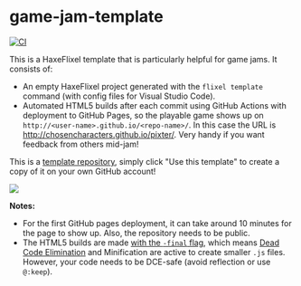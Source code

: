 # game-jam-template

[![CI](https://img.shields.io/github/workflow/status/HaxeFlixel/game-jam-template/CI.svg?logo=github)](https://github.com/HaxeFlixel/game-jam-template/actions?query=workflow%3ACI)

This is a HaxeFlixel template that is particularly helpful for game jams. It consists of:

- An empty HaxeFlixel project generated with the `flixel template` command (with config files for Visual Studio Code).
- Automated HTML5 builds after each commit using GitHub Actions with deployment to GitHub Pages, so the playable game shows up on `http://<user-name>.github.io/<repo-name>/`. In this case the URL is http://chosencharacters.github.io/pixter/. Very handy if you want feedback from others mid-jam!

This is a [template repository](https://help.github.com/en/github/creating-cloning-and-archiving-repositories/creating-a-repository-from-a-template), simply click "Use this template" to create a copy of it on your own GitHub account!

![](https://help.github.com/assets/images/help/repository/use-this-template-button.png)

**Notes:**
- For the first GitHub pages deployment, it can take around 10 minutes for the page to show up. Also, the repository needs to be public.
- The HTML5 builds are made [with the `-final` flag](https://github.com/HaxeFlixel/game-jam-template/blob/105be8f21d3880736ab056da22cb9e4d04d5536c/.github/workflows/main.yml#L19), which means [Dead Code Elimination](https://haxe.org/manual/cr-dce.html) and Minification are active to create smaller `.js` files. However, your code needs to be DCE-safe (avoid reflection or use `@:keep`).
